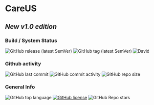 # CareUS

## _New v1.0 edition_

### Build / System Status

![GitHub release (latest SemVer)](https://img.shields.io/github/v/release/juanmcortez/CareUSv1) ![GitHub tag (latest SemVer)](https://img.shields.io/github/v/tag/juanmcortez/CareUSv1) ![David](https://img.shields.io/david/juanmcortez/CareUSv1)

### Github activity

![GitHub last commit](https://img.shields.io/github/last-commit/juanmcortez/CareUSv1) ![GitHub commit activity](https://img.shields.io/github/commit-activity/w/juanmcortez/CareUSv1) ![GitHub repo size](https://img.shields.io/github/repo-size/juanmcortez/CareUSv1)

### General Info

![GitHub top language](https://img.shields.io/github/languages/top/juanmcortez/CareUSv1) [![GitHub license](https://img.shields.io/github/license/juanmcortez/CareUSv1)](https://github.com/juanmcortez/CareUS/blob/main/LICENSE) ![GitHub Repo stars](https://img.shields.io/github/stars/juanmcortez/CareUSv1?style=social)
